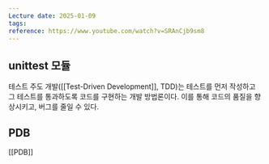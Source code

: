 ```yaml
---
Lecture date: 2025-01-09
tags: 
reference: https://www.youtube.com/watch?v=SRAnCjb9sm8
---
```

## unittest 모듈
테스트 주도 개발([[Test-Driven Development]], TDD)는 테스트를 먼저 작성하고 그 테스트를 통과하도록 코드를 구현하는 개발 방법론이다.
이를 통해 코드의 품질을 향상시키고, 버그를 줄일 수 있다.

## PDB
[[PDB]]